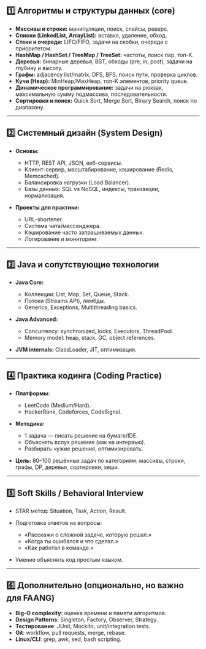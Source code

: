 ## **1️⃣ Алгоритмы и структуры данных (core)**

* **Массивы и строки:** манипуляции, поиск, слайсы, реверс.
* **Списки (LinkedList, ArrayList):** вставка, удаление, обход.
* **Стеки и очереди:** LIFO/FIFO, задачи на скобки, очереди с приоритетом.
* **HashMap / HashSet / TreeMap / TreeSet:** частоты, поиск пар, топ-K.
* **Деревья:** бинарные деревья, BST, обходы (pre, in, post), задачи на глубину и высоту.
* **Графы:** adjacency list/matrix, DFS, BFS, поиск пути, проверка циклов.
* **Кучи (Heap):** MinHeap/MaxHeap, топ-K элементов, priority queue.
* **Динамическое программирование:** задачи на рюкзак, максимальную сумму подмассива, последовательности.
* **Сортировки и поиск:** Quick Sort, Merge Sort, Binary Search, поиск по диапазону.

---

## **2️⃣ Системный дизайн (System Design)**

* **Основы:**

  * HTTP, REST API, JSON, веб-сервисы.
  * Клиент-сервер, масштабирование, кэширование (Redis, Memcached).
  * Балансировка нагрузки (Load Balancer).
  * Базы данных: SQL vs NoSQL, индексы, транзакции, нормализация.

* **Проекты для практики:**

  * URL-shortener.
  * Система чата/мессенджера.
  * Кэширование часто запрашиваемых данных.
  * Логирование и мониторинг.

---

## **3️⃣ Java и сопутствующие технологии**

* **Java Core:**

  * Коллекции: List, Map, Set, Queue, Stack.
  * Потоки (Streams API), лямбды.
  * Generics, Exceptions, Multithreading basics.
* **Java Advanced:**

  * Concurrency: synchronized, locks, Executors, ThreadPool.
  * Memory model: heap, stack, GC, object references.
* **JVM internals:** ClassLoader, JIT, оптимизация.

---

## **4️⃣ Практика кодинга (Coding Practice)**

* **Платформы:**

  * LeetCode (Medium/Hard).
  * HackerRank, Codeforces, CodeSignal.
* **Методика:**

  * 1 задача — писать решение на бумаге/IDE.
  * Объяснять вслух решение (как на интервью).
  * Разбирать чужие решения, оптимизировать.
* **Цель:** 80–100 решённых задач по категориям: массивы, строки, графы, DP, деревья, сортировки, хеши.

---

## **5️⃣ Soft Skills / Behavioral Interview**

* STAR метод: Situation, Task, Action, Result.
* Подготовка ответов на вопросы:

  * «Расскажи о сложной задаче, которую решал.»
  * «Когда ты ошибался и что сделал.»
  * «Как работал в команде.»
* Умение объяснять код простым языком.

---

## **6️⃣ Дополнительно (опционально, но важно для FAANG)**

* **Big-O complexity**: оценка времени и памяти алгоритмов.
* **Design Patterns**: Singleton, Factory, Observer, Strategy.
* **Тестирование**: JUnit, Mockito, unit/integration tests.
* **Git**: workflow, pull requests, merge, rebase.
* **Linux/CLI**: grep, awk, sed, bash scripting.
